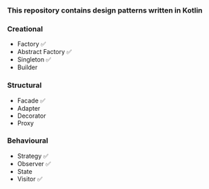 ### This repository contains design patterns written in Kotlin   

### Creational
- Factory ✅
- Abstract Factory ✅
- Singleton ✅
- Builder

### Structural
- Facade ✅
- Adapter
- Decorator
- Proxy

### Behavioural
- Strategy ✅
- Observer ✅
- State
- Visitor ✅



